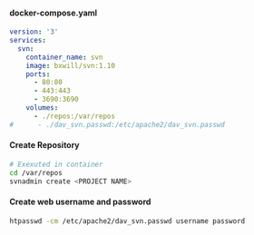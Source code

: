 #### docker-compose.yaml

```yaml
version: '3'
services:
  svn:
    container_name: svn
    image: bxwill/svn:1.10
    ports:
      - 80:80
      - 443:443
      - 3690:3690
    volumes:
      - ./repos:/var/repos
#      - ./dav_svn.passwd:/etc/apache2/dav_svn.passwd
```

#### Create Repository

```bash
# Exexuted in container
cd /var/repos
svnadmin create <PROJECT NAME>
```

#### Create web username and password
```bash
htpasswd -cm /etc/apache2/dav_svn.passwd username password
```
